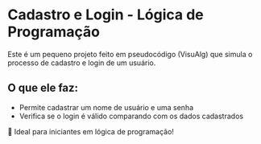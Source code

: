 # Cadastro e Login - Lógica de Programação

Este é um pequeno projeto feito em pseudocódigo (VisuAlg) que simula o processo de cadastro e login de um usuário.

## O que ele faz:

- Permite cadastrar um nome de usuário e uma senha
- Verifica se o login é válido comparando com os dados cadastrados

🧠 Ideal para iniciantes em lógica de programação!



